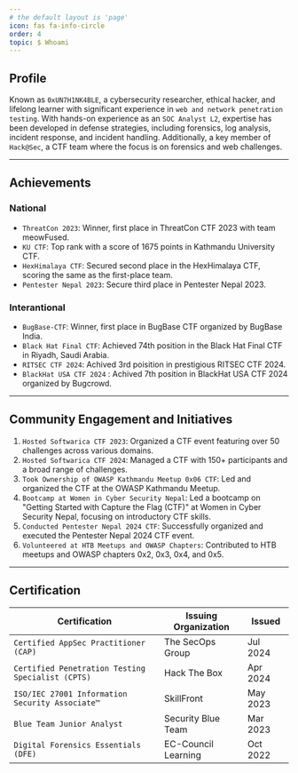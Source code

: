 ```yaml
---
# the default layout is 'page'
icon: fas fa-info-circle
order: 4
topic: $ Whoami
---
```


## Profile
Known as `0xUN7H1NK4BLE`, a cybersecurity researcher, ethical hacker, and lifelong learner with significant experience in `web and network penetration testing`. With hands-on experience as an `SOC Analyst L2`, expertise has been developed in defense strategies, including forensics, log analysis, incident response, and incident handling. Additionally, a key member of `Hack@Sec`, a CTF team where the focus is on forensics and web challenges.

---

## Achievements
### National
* `ThreatCon 2023`: Winner, first place in ThreatCon CTF 2023 with team meowFused.
* `KU CTF`: Top rank with a score of 1675 points in Kathmandu University CTF.
* `HexHimalaya CTF`: Secured second place in the HexHimalaya CTF, scoring the same as the first-place team.
* `Pentester Nepal 2023`: Secure third place in Pentester Nepal 2023.

### Interantional
* `BugBase-CTF`: Winner, first place in BugBase CTF organized by BugBase India.
* `Black Hat Final CTF`: Achieved 74th position in the Black Hat Final CTF in Riyadh, Saudi Arabia.
* `RITSEC CTF 2024`: Achived 3rd poisition in prestigious RITSEC CTF 2024.
* `BlackHat USA CTF 2024` : Achived  7th position in BlackHat USA CTF 2024 organized by Bugcrowd. 

---

## Community Engagement and Initiatives
1. `Hosted Softwarica CTF 2023`: Organized a CTF event featuring over 50 challenges across various domains.
2. `Hosted Softwarica CTF 2024`: Managed a CTF with 150+ participants and a broad range of challenges.
3. `Took Ownership of OWASP Kathmandu Meetup 0x06 CTF`: Led and organized the CTF at the OWASP Kathmandu Meetup.
4. `Bootcamp at Women in Cyber Security Nepal`: Led a bootcamp on "Getting Started with Capture the Flag (CTF)" at Women in Cyber Security Nepal, focusing on introductory CTF skills.
5. `Conducted Pentester Nepal 2024 CTF`: Successfully organized and executed the Pentester Nepal 2024 CTF event.
6. `Volunteered at HTB Meetups and OWASP Chapters`: Contributed to HTB meetups and OWASP chapters 0x2, 0x3, 0x4, and 0x5.

---

## Certification

| **Certification**                                     | **Issuing Organization** | **Issued** |
|-------------------------------------------------------|--------------------------|------------|
| `Certified AppSec Practitioner (CAP)`                   | The SecOps Group         | Jul 2024   |
| `Certified Penetration Testing Specialist (CPTS)`        | Hack The Box             | Apr 2024   |
| `ISO/IEC 27001 Information Security Associate™`          | SkillFront               | May 2023   |
| `Blue Team Junior Analyst`                               | Security Blue Team       | Mar 2023   |
| `Digital Forensics Essentials (DFE)`                      | EC-Council Learning      | Oct 2022   |


